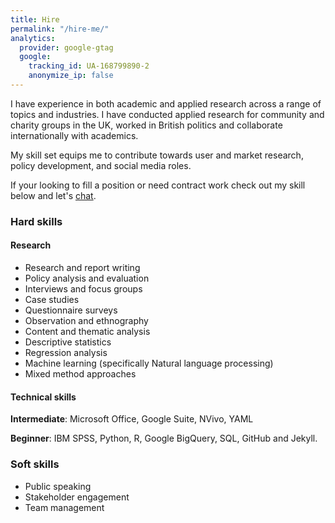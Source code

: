 ```yaml
---
title: Hire
permalink: "/hire-me/"
analytics:
  provider: google-gtag
  google:
    tracking_id: UA-168799890-2
    anonymize_ip: false
---
```


I have experience in both academic and applied research across a range of topics and industries. I have conducted applied research for community and charity groups in the UK, worked in British politics and collaborate internationally with academics.

My skill set equips me to contribute towards user and market research, policy development, and social media roles.

If your looking to fill a position or need contract work check out my skill below and let's [chat](/_pages/contact/).

### Hard skills
#### Research
* Research and report writing
* Policy analysis and evaluation
* Interviews and focus groups
* Case studies
* Questionnaire surveys
* Observation and ethnography
* Content and thematic analysis
* Descriptive statistics
* Regression analysis
* Machine learning (specifically Natural language processing)
* Mixed method approaches

#### Technical skills
**Intermediate**: Microsoft Office, Google Suite, NVivo, YAML

**Beginner**: IBM SPSS, Python, R, Google BigQuery, SQL, GitHub and Jekyll.

### Soft skills
* Public speaking
* Stakeholder engagement
* Team management
